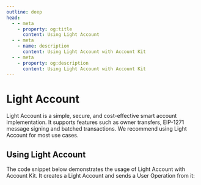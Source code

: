 ```yaml
---
outline: deep
head:
  - - meta
    - property: og:title
      content: Using Light Account
  - - meta
    - name: description
      content: Using Light Account with Account Kit
  - - meta
    - property: og:description
      content: Using Light Account with Account Kit
---
```


# Light Account

Light Account is a simple, secure, and cost-effective smart account implementation. It supports features such as owner transfers, EIP-1271 message signing and batched transactions. We recommend using Light Account for most use cases.

## Using Light Account

The code snippet below demonstrates the usage of Light Account with Account Kit. It creates a Light Account and sends a User Operation from it:

<!--@include: ../../getting-started.md{56,68}-->
